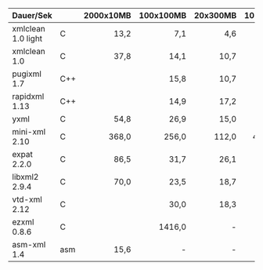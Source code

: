   Dauer/Sek           |     |2000x10MB|100x100MB|20x300MB|10x2GB|3x7,5GB|Relation|Note
----------------------|-----|--------:|--------:|-------:|-----:|------:|-------:|-----
  xmlclean 1.0 light  | C   |   13,2  |    7,1  |    4,6 |  8,1 |   8,3 |  1,0   | 1
  xmlclean 1.0        | C   |   37,8  |   14,1  |   10,7 | 12,8 |  13,3 |  1,8   | 1
  pugixml 1.7         | C++ |         |   15,8  |   10,7 | 26,0 |  27,4 |  2,8   | 2
  rapidxml 1.13       | C++ |         |   14,9  |   17,2 | 40,8 |  71,2 |  4,7   | 3
  yxml                | C   |   54,8  |   26,9  |   15,0 | 50,6 |  50,0 |        | 3
  mini-xml 2.10       | C   |  368,0  |  256,0  |  112,0 |436,0 | 412,0 |        | 3
  expat 2.2.0         | C   |   86,5  |   31,7  |   26,1 |  -   |  -    |        | 4
  libxml2 2.9.4       | C   |   70,0  |   23,5  |   18,7 |  -   |  -    |        | 5
  vtd-xml 2.12        | C   |         |   30,0  |   18,3 |  -   |  -    |  (4,1) | 6
  ezxml 0.8.6         | C   |         | 1416,0  |     -  |  -   |  -    |(199,0) | 5
  asm-xml 1.4         | asm |   15,6  |    -    |     -  |  -   |  -    |  (())  | 5
  


